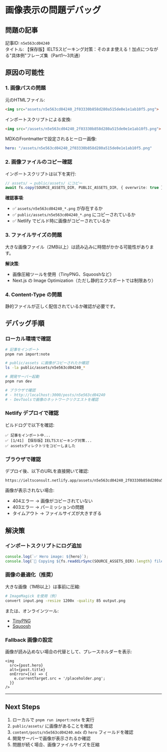 # 画像表示の問題デバッグ

## 問題の記事

記事ID: `n5e563cd04240`  
タイトル: 【保存版】IELTSスピーキング対策：そのまま使える！加点につながる"具体例"フレーズ集（Part1〜3共通）

## 原因の可能性

### 1. 画像パスの問題

元のHTMLファイル:
```html
<img src="assets/n5e563cd04240_2f03330b858d280a515de0e1e1ab10f5.png">
```

インポートスクリプトによる変換:
```html
<img src="/assets/n5e563cd04240_2f03330b858d280a515de0e1e1ab10f5.png">
```

MDXのFrontmatterで設定されるヒーロー画像:
```yaml
hero: "/assets/n5e563cd04240_2f03330b858d280a515de0e1e1ab10f5.png"
```

### 2. 画像ファイルのコピー確認

インポートスクリプトは以下を実行:
```typescript
// assets/ → public/assets/ にコピー
await fs.copy(SOURCE_ASSETS_DIR, PUBLIC_ASSETS_DIR, { overwrite: true });
```

**確認事項**:
- ✅ `assets/n5e563cd04240_*.png` が存在するか
- ✅ `public/assets/n5e563cd04240_*.png` にコピーされているか
- ✅ Netlify でビルド時に画像がコピーされているか

### 3. ファイルサイズの問題

大きな画像ファイル（2MB以上）は読み込みに時間がかかる可能性があります。

**解決策**:
- 画像圧縮ツールを使用（TinyPNG、Squooshなど）
- Next.js の Image Optimization（ただし静的エクスポートでは制限あり）

### 4. Content-Type の問題

静的ファイルが正しく配信されているか確認が必要です。

## デバッグ手順

### ローカル環境で確認

```bash
# 記事をインポート
pnpm run import:note

# public/assets に画像がコピーされたか確認
ls -la public/assets/n5e563cd04240_*

# 開発サーバー起動
pnpm run dev

# ブラウザで確認
# - http://localhost:3000/posts/n5e563cd04240
# - DevToolsで画像のネットワークリクエストを確認
```

### Netlify デプロイで確認

ビルドログで以下を確認:
```
✅ 記事をインポート中...
✅ [1/41] 【保存版】IELTSスピーキング対策...
✅ assetsディレクトリをコピーしました
```

### ブラウザで確認

デプロイ後、以下のURLを直接開いて確認:
```
https://ieltsconsult.netlify.app/assets/n5e563cd04240_2f03330b858d280a515de0e1e1ab10f5.png
```

画像が表示されない場合:
- 404エラー → 画像がコピーされていない
- 403エラー → パーミッションの問題
- タイムアウト → ファイルサイズが大きすぎる

## 解決策

### インポートスクリプトにログ追加

```typescript
console.log(`✅ Hero image: ${hero}`);
console.log(`📁 Copying ${fs.readdirSync(SOURCE_ASSETS_DIR).length} files from assets/`);
```

### 画像の最適化（推奨）

大きな画像（1MB以上）は事前に圧縮:
```bash
# ImageMagick を使用（例）
convert input.png -resize 1200x -quality 85 output.png
```

または、オンラインツール:
- [TinyPNG](https://tinypng.com/)
- [Squoosh](https://squoosh.app/)

### Fallback 画像の設定

画像が読み込めない場合の代替として、プレースホルダーを表示:

```tsx
<img 
  src={post.hero} 
  alt={post.title}
  onError={(e) => {
    e.currentTarget.src = '/placeholder.png';
  }}
/>
```

---

## Next Steps

1. ローカルで `pnpm run import:note` を実行
2. `public/assets/` に画像があることを確認
3. `content/posts/n5e563cd04240.mdx` の `hero` フィールドを確認
4. 開発サーバーで画像が表示されるか確認
5. 問題が続く場合、画像ファイルサイズを圧縮

